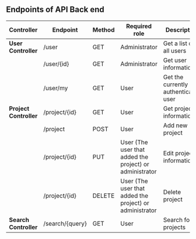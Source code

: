 ## Endpoints of API Back end

| Controller             | Endpoint        | Method | Required role                                           | Description                          |
| ---------------------- | --------------- | ------ | ------------------------------------------------------- | ------------------------------------ |
| **User Controller**    | /user           | GET    | Administrator                                           | Get a list of all users              |
|                        | /user/{id}      | GET    | Administrator                                           |Get user information|
|                        | /user/my        | GET    | User                                                    | Get the currently authenticated user |
| **Project Controller** | /project/{id}   | GET    | User                                                    | Get project information              |
|                        | /project        | POST   | User                                                    | Add new project                      |
|                        | /project/{id}   | PUT    | User (The user that added the project) or administrator | Edit project information             |
|                        | /project/{id}   | DELETE | User (The user that added the project) or administrator | Delete project                       |
| **Search Controller**  | /search/{query} | GET    | User                                                    | Search for projects                  |

